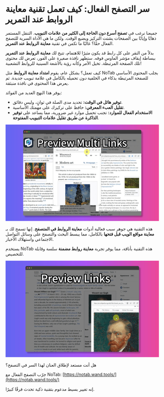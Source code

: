 # سر التصفح الفعال: كيف تعمل تقنية معاينة الروابط عند التمرير

جميعنا نرغب في **تصفح أسرع دون الحاجة إلى الكثير من علامات التبويب**. التنقل المستمر ذهابًا وإيابًا بين الصفحات يشتت التركيز ويضيع الوقت. ولكن ما هي الأداة السرية للتصفح الفعال حقًا؟ غالبًا ما تكمن في تقنية **معاينة الروابط عند التمرير**.

بدلاً من النقر على كل رابط قد يكون مثيرًا للاهتمام، تتيح لك **معاينة الروابط عند التمرير** ببساطة إيقاف مؤشر الماوس فوقه. ستظهر نافذة صغيرة على الفور، تعرض لك محتوى تلك الصفحة المرتبطة. تخيل الأمر وكأنه رؤية بالأشعة السينية للروابط التشعبية!

كيف تعمل؟ بشكل عام، يقوم **امتداد معاينة الروابط** مثل NoTab بجلب المحتوى الأساسي للصفحة المرتبطة بذكاء في الخلفية *دون* تحميله بالكامل في علامة تبويب جديدة. ثم يعرض هذا المحتوى في نافذة منبثقة.

يوفر هذا النهج العديد من الفوائد:

*   **توفير هائل في الوقت:** تحديد مدى الصلة في ثوانٍ، وليس دقائق.
*   **تقليل العبء المعرفي:** حافظ على تركيزك على مهمتك الأساسية.
*   **الاستخدام الفعال للموارد:** تجنب تحميل موارد غير ضرورية، مما يساعد على **توفير الذاكرة عن طريق تقليل علامات التبويب المفتوحة**.

![مثال على معاينة الروابط عند التمرير](../images/notab1.png)

هذه التقنية هي جوهر سبب فعالية أدوات **معاينة الروابط في المتصفح**. إنها تسمح لك بـ **معاينة مواقع الويب قبل فتحها** بالكامل، مما يبسط البحث والتصفح على وسائل التواصل الاجتماعي واستهلاك الأخبار.

يستخدم NoTab هذه التقنية بأناقة، مما يوفر تجربة **معاينة روابط مضمنة** سلسة وقابلة للتخصيص.

![تخصيص معاينة NoTab](../images/notab2.png)

هل أنت مستعد لإطلاق العنان لهذا السر في التصفح؟

جرّب التصفح الفعال مع NoTab: [https://notab.wand.tools/](https://notab.wand.tools/)

إنه تغيير بسيط مدعوم بتقنية ذكية تحدث فرقًا كبيرًا.
